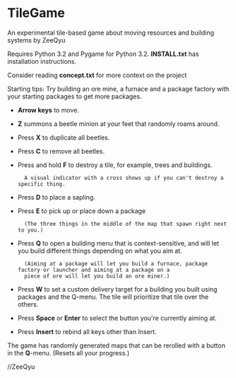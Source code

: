 TileGame
========
An experimental tile-based game about moving resources and building systems by ZeeQyu

Requires Python 3.2 and Pygame for Python 3.2.
**INSTALL.txt** has installation instructions.

Consider reading **concept.txt** for more context on the project

Starting tips: Try building an ore mine, a furnace and a package factory with your starting packages to
    get more packages. 

- **Arrow keys** to move.

- **Z** summons a beetle minion at your feet that randomly roams around.
- Press **X** to duplicate all beetles.
- Press **C** to remove all beetles.
- Press and hold **F** to destroy a tile, for example, trees and buildings.
 
        A visual indicator with a cross shows up if you can't destroy a specific thing.

- Press **D** to place a sapling.
- Press **E** to pick up or place down a package

        (The three things in the middle of the map that spawn right next to you.)

- Press **Q** to open a building menu that is context-sensitive, and will let you build different
    things depending on what you aim at.

        (Aiming at a package will let you build a furnace, package factory or launcher and aiming at a package on a
        piece of ore will let you build an ore miner.)
       
- Press **W** to set a custom delivery target for a building you built using packages and the Q-menu.
    The tile will prioritize that tile over the others.
  
- Press **Space** or **Enter** to select the button you're currently aiming at.
- Press **Insert** to rebind all keys other than Insert.

The game has randomly generated maps that can be rerolled with a button in the **Q**-menu. (Resets all your progress.)


//ZeeQyu